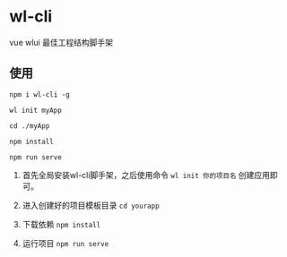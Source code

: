 # wl-cli
vue wlui 最佳工程结构脚手架

## 使用

```
npm i wl-cli -g

wl init myApp

cd ./myApp

npm install 

npm run serve
```

1. 首先全局安装wl-cli脚手架，之后使用命令 `wl init 你的项目名` 创建应用即可。

2. 进入创建好的项目模板目录 `cd yourapp`

3. 下载依赖 `npm install`

4. 运行项目 `npm run serve`
